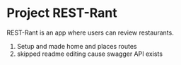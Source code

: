 # Project REST-Rant

REST-Rant is an app where users can review restaurants.

1. Setup and made home and places routes
2. skipped readme editing cause swagger API exists